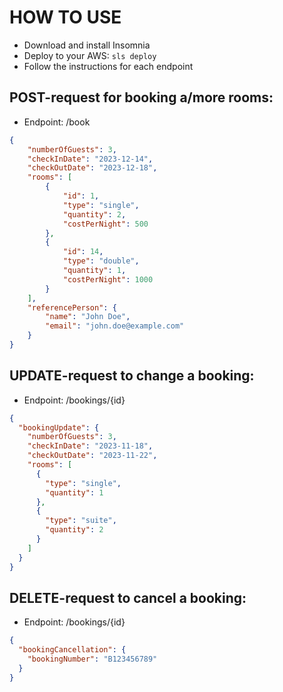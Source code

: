 <!--
title: 'AWS NodeJS Example'
description: 'This template demonstrates how to deploy a NodeJS function running on AWS Lambda using the traditional Serverless Framework.'
layout: Doc
framework: v3
platform: AWS
language: nodeJS
priority: 1
authorLink: 'https://github.com/serverless'
authorName: 'Serverless, inc.'
authorAvatar: 'https://avatars1.githubusercontent.com/u/13742415?s=200&v=4'
-->
# HOW TO USE
- Download and install Insomnia
- Deploy to your AWS: `sls deploy`
- Follow the instructions for each endpoint

## POST-request for booking a/more rooms:
- Endpoint: /book

```json
{
	"numberOfGuests": 3,
	"checkInDate": "2023-12-14",
	"checkOutDate": "2023-12-18",
	"rooms": [
		{
			"id": 1,
			"type": "single",
			"quantity": 2,
			"costPerNight": 500
		},
		{
			"id": 14,
			"type": "double",
			"quantity": 1,
			"costPerNight": 1000
		}
	],
	"referencePerson": {
		"name": "John Doe",
		"email": "john.doe@example.com"
	}
}

```

## UPDATE-request to change a booking:
- Endpoint: /bookings/{id}

```json
{
  "bookingUpdate": {
    "numberOfGuests": 3,
    "checkInDate": "2023-11-18",
    "checkOutDate": "2023-11-22",
    "rooms": [
      {
        "type": "single",
        "quantity": 1
      },
      {
        "type": "suite",
        "quantity": 2
      }
    ]
  }
}
```

## DELETE-request to cancel a booking:
- Endpoint: /bookings/{id}

```json
{
  "bookingCancellation": {
    "bookingNumber": "B123456789"
  }
}
```
